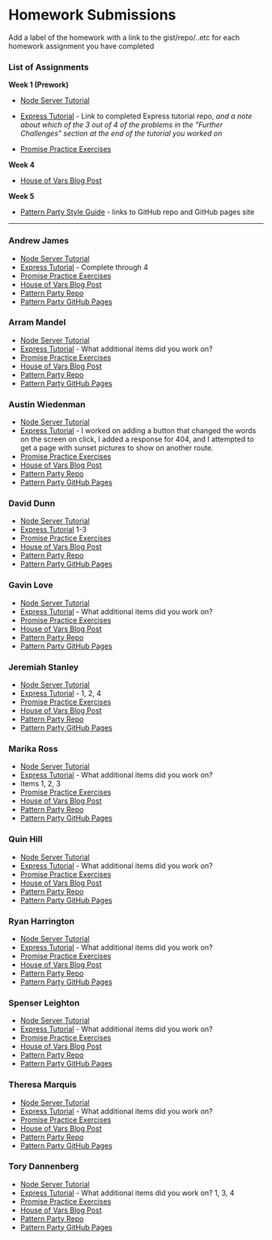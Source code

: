 # Homework Submissions

Add a label of the homework with a link to the gist/repo/..etc for each homework assignment you have completed

### List of Assignments

**Week 1 (Prework)**

* [Node Server Tutorial](http://frontend.turing.io/lessons/module-4/node-prework.html)

* [Express Tutorial](https://medium.com/@jaeger.rob/introduction-to-nodes-express-js-db5617047150) - Link to completed Express tutorial repo, *and a note about which of the 3 out of 4 of the problems in the "Further Challenges" section at the end of the tutorial you worked on*

* [Promise Practice Exercises](https://gist.github.com/robbiejaeger/dc8f55c1f9462741090862f736b82cab)

**Week 4**

* [House of Vars Blog Post]()

**Week 5**

* [Pattern Party Style Guide](http://frontend.turing.io/projects/pattrn-party.html) - links to GitHub repo and GitHub pages site

---

### Andrew James

* [Node Server Tutorial](https://github.com/andrew-t-james/mod4-pre-work)
* [Express Tutorial](https://github.com/andrew-t-james/mod4-pre-work) - Complete through 4
* [Promise Practice Exercises](https://github.com/andrew-t-james/mod4-pre-work)
* [House of Vars Blog Post]()
* [Pattern Party Repo]()
* [Pattern Party GitHub Pages]()

### Arram Mandel

* [Node Server Tutorial]()
* [Express Tutorial]() - What additional items did you work on?
* [Promise Practice Exercises]()
* [House of Vars Blog Post]()
* [Pattern Party Repo]()
* [Pattern Party GitHub Pages]()

### Austin Wiedenman

* [Node Server Tutorial](https://gist.github.com/Awiedenman/d4c80d19c071437876fdee248e58b7eb)
* [Express Tutorial](https://github.com/Awiedenman/express-lesson) - I worked on adding a button that changed the words on the screen on click, I added a response for 404, and I attempted to get a page with sunset pictures to show on another route.
* [Promise Practice Exercises](https://gist.github.com/Awiedenman/627d37e52a4cda3b4fcafd136af83ad3)
* [House of Vars Blog Post]()
* [Pattern Party Repo]()
* [Pattern Party GitHub Pages]()

### David Dunn

* [Node Server Tutorial](https://gist.github.com/dsdunn/9f9c98f33f8976fd1c6e5aaac764b2b6)
* [Express Tutorial](https://github.com/dsdunn/mod4expressPrework) 1-3
* [Promise Practice Exercises](https://gist.github.com/dsdunn/86af845ae13cfc2351d9002052f16d1a)
* [House of Vars Blog Post]()
* [Pattern Party Repo]()
* [Pattern Party GitHub Pages]()

### Gavin Love

* [Node Server Tutorial]()
* [Express Tutorial]() - What additional items did you work on?
* [Promise Practice Exercises]()
* [House of Vars Blog Post]()
* [Pattern Party Repo]()
* [Pattern Party GitHub Pages]()

### Jeremiah Stanley

* [Node Server Tutorial](https://gist.github.com/jeremiahjstanley/e582019634adaa5ccc1d33da6115ee9c)
* [Express Tutorial](https://github.com/jeremiahjstanley/express-tutorial) - 1, 2, 4
* [Promise Practice Exercises](https://gist.github.com/jeremiahjstanley/f884250bf631e604876c5c972ee12d1d)
* [House of Vars Blog Post]()
* [Pattern Party Repo]()
* [Pattern Party GitHub Pages]()

### Marika Ross

* [Node Server Tutorial](https://github.com/marikaross/node)
* [Express Tutorial](https://github.com/marikaross/express-practice) - What additional items did you work on?
* Items 1, 2, 3
* [Promise Practice Exercises](https://repl.it/@marikaross/Promise-Practice)
* [House of Vars Blog Post]()
* [Pattern Party Repo]()
* [Pattern Party GitHub Pages]()

### Quin Hill

* [Node Server Tutorial]()
* [Express Tutorial]() - What additional items did you work on?
* [Promise Practice Exercises]()
* [House of Vars Blog Post]()
* [Pattern Party Repo]()
* [Pattern Party GitHub Pages]()

### Ryan Harrington

* [Node Server Tutorial]()
* [Express Tutorial]() - What additional items did you work on?
* [Promise Practice Exercises]()
* [House of Vars Blog Post]()
* [Pattern Party Repo]()
* [Pattern Party GitHub Pages]()

### Spenser Leighton

* [Node Server Tutorial](https://gist.github.com/spenserleighton1/96f2855993b68d88ca7219eebd6a0d65)
* [Express Tutorial](https://github.com/spenserleighton1/express-tutorial) - What additional items did you work on?
* [Promise Practice Exercises](https://gist.github.com/spenserleighton1/ccf6cd1b683a445ded7726f1b3518e03)
* [House of Vars Blog Post]()
* [Pattern Party Repo]()
* [Pattern Party GitHub Pages]()

### Theresa Marquis

* [Node Server Tutorial]()
* [Express Tutorial]() - What additional items did you work on?
* [Promise Practice Exercises]()
* [House of Vars Blog Post]()
* [Pattern Party Repo]()
* [Pattern Party GitHub Pages]()

### Tory Dannenberg

* [Node Server Tutorial](https://github.com/tdberg21/messages)
* [Express Tutorial](https://github.com/tdberg21/be-practice) - What additional items did you work on? 1, 3, 4
* [Promise Practice Exercises](https://repl.it/@tdberg21/Promisespractice)
* [House of Vars Blog Post]()
* [Pattern Party Repo]()
* [Pattern Party GitHub Pages]()
